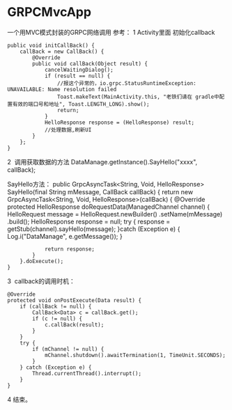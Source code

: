 # GRPCMvcApp
一个用MVC模式封装的GRPC网络调用
参考：
1  Activity里面 初始化callback

    public void initCallBack() {
        callBack = new CallBack() {
            @Override
            public void callBack(Object result) {
                cancelWaitingDialog();
                if (result == null) {
                    //报这个异常的，io.grpc.StatusRuntimeException: UNAVAILABLE: Name resolution failed
                    Toast.makeText(MainActivity.this, "老铁们请在 gradle中配置有效的端口号和地址", Toast.LENGTH_LONG).show();
                    return;
                }
                HelloResponse response = (HelloResponse) result;
                //处理数据,刷新UI
            }
        };
    }
    
 2  调用获取数据的方法
 DataManage.getInstance().SayHello("xxxx", callBack);  
 
 SayHello方法：
  public GrpcAsyncTask<String, Void, HelloResponse> SayHello(final String mMessage, CallBack callBack) {
        return new GrpcAsyncTask<String, Void, HelloResponse>(callBack) {
            @Override
            protected HelloResponse doRequestData(ManagedChannel channel) {
                HelloRequest message = HelloRequest.newBuilder()
                        .setName(mMessage)
                        .build();
                HelloResponse response = null;
                try {
                    response = getStub(channel).sayHello(message);
                }catch (Exception e) {
                    Log.i("DataManage", e.getMessage());
                }

                return response;
            }
        }.doExecute();
    }
 
 3  callback的调用时机：
    
    @Override
    protected void onPostExecute(Data result) {
        if (callBack != null) {
            CallBack<Data> c = callBack.get();
            if (c != null) {
                c.callBack(result);
            }
        }
        try {
            if (mChannel != null) {
                mChannel.shutdown().awaitTermination(1, TimeUnit.SECONDS);
            }
        } catch (Exception e) {
            Thread.currentThread().interrupt();
        }
    }
 
 4 结束。



